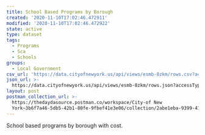```yaml
---
title: School Based Programs by Borough
created: '2020-11-10T17:02:46.472911'
modified: '2020-11-10T17:02:46.472922'
state: active
type: dataset
tags:
  - Programs
  - Sca
  - Schools
groups:
  - Local Government
csv_url: 'https://data.cityofnewyork.us/api/views/esmb-8zkm/rows.csv?accessType=DOWNLOAD'
json_url: >-
  https://data.cityofnewyork.us/api/views/esmb-8zkm/rows.json?accessType=DOWNLOAD
layout: post
postman_collection_url: >-
  https://thedaydasource.postman.co/workspace/City-of New
  York~3b6f7a46-5db5-42b1-80fe-9fbef41e3e06/collection/2abe1eba-9399-4193-a3b9-b754014d9d5d
---
```

School based programs by borough with cost.
